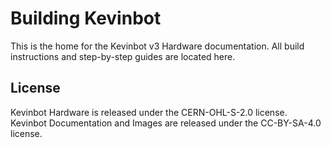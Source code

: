 # Building Kevinbot

This is the home for the Kevinbot v3 Hardware documentation. All build instructions and step-by-step guides are located here.

## License
Kevinbot Hardware is released under the CERN-OHL-S-2.0 license. Kevinbot Documentation and Images are released under the CC-BY-SA-4.0 license.